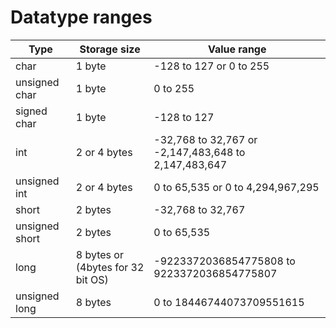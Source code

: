 # Datatype ranges

| Type           | Storage size                      | Value range                                          |
| -------------- | --------------------------------- | ---------------------------------------------------- |
| char           | 1 byte                            | -128 to 127 or 0 to 255                              |
| unsigned char  | 1 byte                            | 0 to 255                                             |
| signed char    | 1 byte                            | -128 to 127                                          |
| int            | 2 or 4 bytes                      | -32,768 to 32,767 or -2,147,483,648 to 2,147,483,647 |
| unsigned int   | 2 or 4 bytes                      | 0 to 65,535 or 0 to 4,294,967,295                    |
| short          | 2 bytes                           | -32,768 to 32,767                                    |
| unsigned short | 2 bytes                           | 0 to 65,535                                          |
| long           | 8 bytes or (4bytes for 32 bit OS) | -9223372036854775808 to 9223372036854775807          |
| unsigned long  | 8 bytes                           | 0 to 18446744073709551615                            |
